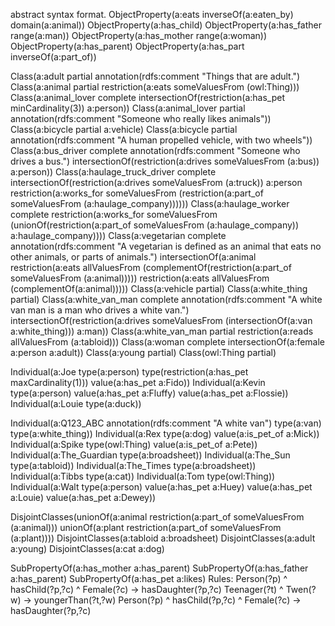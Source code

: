 abstract syntax format.
ObjectProperty(a:eats   inverseOf(a:eaten_by)   domain(a:animal))
ObjectProperty(a:has_child)  ObjectProperty(a:has_father   range(a:man))
ObjectProperty(a:has_mother   range(a:woman))
ObjectProperty(a:has_parent)  ObjectProperty(a:has_part  inverseOf(a:part_of))

Class(a:adult partial annotation(rdfs:comment "Things that are adult.")  
 Class(a:animal partial restriction(a:eats someValuesFrom (owl:Thing)))
 Class(a:animal_lover complete intersectionOf(restriction(a:has_pet minCardinality(3)) a:person))
 Class(a:animal_lover partial annotation(rdfs:comment "Someone who really likes animals"))
 Class(a:bicycle partial a:vehicle)
 Class(a:bicycle partial annotation(rdfs:comment "A human propelled vehicle, with two wheels"))  
Class(a:bus_driver complete annotation(rdfs:comment "Someone who drives a bus.") intersectionOf(restriction(a:drives someValuesFrom (a:bus)) a:person))
Class(a:haulage_truck_driver complete 
  intersectionOf(restriction(a:drives someValuesFrom (a:truck)) a:person 
    restriction(a:works_for someValuesFrom 
      (restriction(a:part_of someValuesFrom (a:haulage_company))))))
 Class(a:haulage_worker complete 
  restriction(a:works_for someValuesFrom 
   (unionOf(restriction(a:part_of someValuesFrom (a:haulage_company)) 
            a:haulage_company))))
Class(a:vegetarian complete 
  annotation(rdfs:comment "A vegetarian is defined as an animal that
  eats no other animals, or parts of animals.")
  intersectionOf(a:animal 
    restriction(a:eats allValuesFrom (complementOf(restriction(a:part_of someValuesFrom (a:animal))))) 
    restriction(a:eats allValuesFrom (complementOf(a:animal)))))
 Class(a:vehicle partial)
 Class(a:white_thing partial)
 Class(a:white_van_man complete 
  annotation(rdfs:comment "A white van man is a man who drives a white van.")
  intersectionOf(restriction(a:drives someValuesFrom (intersectionOf(a:van a:white_thing))) a:man))
 Class(a:white_van_man partial 
  restriction(a:reads allValuesFrom (a:tabloid)))
 Class(a:woman complete 
  intersectionOf(a:female a:person a:adult))
 Class(a:young partial)
 Class(owl:Thing partial)
 
Individual(a:Joe type(a:person)
  type(restriction(a:has_pet maxCardinality(1)))
  value(a:has_pet a:Fido))
 Individual(a:Kevin type(a:person)
  value(a:has_pet a:Fluffy)
  value(a:has_pet a:Flossie))
 Individual(a:Louie type(a:duck))

 Individual(a:Q123_ABC
  annotation(rdfs:comment "A white van")
  type(a:van)
  type(a:white_thing))
 Individual(a:Rex type(a:dog)
  value(a:is_pet_of a:Mick))
 Individual(a:Spike type(owl:Thing)
  value(a:is_pet_of a:Pete))
 Individual(a:The_Guardian type(a:broadsheet))
 Individual(a:The_Sun type(a:tabloid))
 Individual(a:The_Times type(a:broadsheet))
 Individual(a:Tibbs type(a:cat))
 Individual(a:Tom type(owl:Thing))
 Individual(a:Walt type(a:person)
  value(a:has_pet a:Huey)
  value(a:has_pet a:Louie)
  value(a:has_pet a:Dewey))

 DisjointClasses(unionOf(a:animal restriction(a:part_of someValuesFrom (a:animal))) 
  unionOf(a:plant restriction(a:part_of someValuesFrom (a:plant))))
 DisjointClasses(a:tabloid a:broadsheet)
 DisjointClasses(a:adult a:young)
 DisjointClasses(a:cat a:dog)

 SubPropertyOf(a:has_mother a:has_parent)
 SubPropertyOf(a:has_father a:has_parent)
 SubPropertyOf(a:has_pet a:likes)
Rules: 
Person(?p) ^ hasChild(?p,?c) ^ Female(?c) -> hasDaughter(?p,?c)
Teenager(?t) ^ Twen(?w) -> youngerThan(?t,?w)
Person(?p) ^ hasChild(?p,?c) ^ Female(?c) -> hasDaughter(?p,?c)

